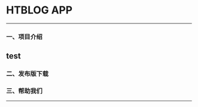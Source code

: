 # HTBLOG APP
----------------------
### 一、项目介绍
## test

### 二、发布版下载

### 三、帮助我们
----------------------
